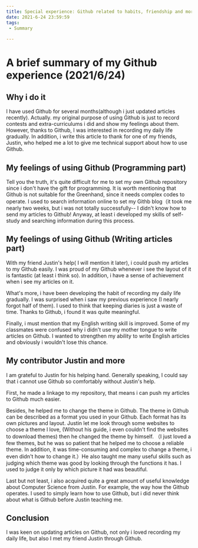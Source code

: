```yaml
---
title: Special experience: Github related to habits, friendship and more
date: 2021-6-24 23:59:59
tags:
 - Summary
 
---
```


# A brief summary of my Github experience (2021/6/24)

## Why i do it

I have used Github for several months(although i just updated articles recently). Actually. my original purpose of using Github is just to record contests and extra-curriculums i did and show my feelings about them. However, thanks to Github, I was interested in recording my daily life gradually. In addition, i write this article to thank for one of my friends, Justin, who helped me a lot to give me technical support about how to use Github.

## My feelings of using Github (Programming part)

Tell you the truth, it's quite difficult for me to set my own Github repository since i don't have the gift for programming. It is worth mentioning that Github is not suitable for the Greenhand, since it needs complex codes to operate. I used to search information online to set my Githb blog（it took me nearly two weeks, but i was not totally successfully-- I didn't know how to send my articles to Github! Anyway, at least i developed my skills of self-study and searching information during this process.

## My feelings of using Github (Writing articles part)

With my friend Justin's help( I will mention it later), i could push my articles to my Github easily. I was proud of my Github whenever i see the layout of it is fantastic (at least i think so). In addition, i have a sense of achievement when i see my articles on it.

What's more, i have been developing the habit of recording my daily life gradually. I was surprised when i saw my previous experience (I nearly forgot half of them). I used to think that keeping diaries is just a waste of time. Thanks to Github, i found it was quite meaningful.

Finally, i must mention that my English writing skill is improved. Some of my classmates were confused why i didn't use my mother tongue to write articles on Github. I wanted to strengthen my ability to write English articles and obviously i wouldn't lose this chance.

## My contributor Justin and more 

I am grateful to Justin for his helping hand. Generally speaking, I could say that i cannot use Github so comfortably without Justin's help. 

First, he made a linkage to my repository, that means i can push my articles to Github much easier. 

Besides, he helped me to change the theme in Github. The theme in Github can be described as a format you used in your Github. Each format has its own pictures and layout. Justin let me look through some websites to choose a theme l love, (Without his guide, i even couldn't find the websites to download themes) then he changed the theme by himself. （I just loved a few themes, but he was so patient that he helped me to choose a reliable theme. In addition, it was time-consuming and complex to change a theme, i even didn't how to change it.）He also taught me many useful skills such as judging which theme was good by looking through the functions it has. I used to judge it only by which picture it had was beautiful.

Last but not least, i also acquired quite a great amount of useful knowledge about Computer Science from Justin. For example, the way how the Github operates. I used to simply learn how to use Github, but i did never think about what is Github before Justin teaching me.

## Conclusion

I was keen on updating articles on Github, not only i loved recording my daily life, but also I met my friend Justin through Github.

